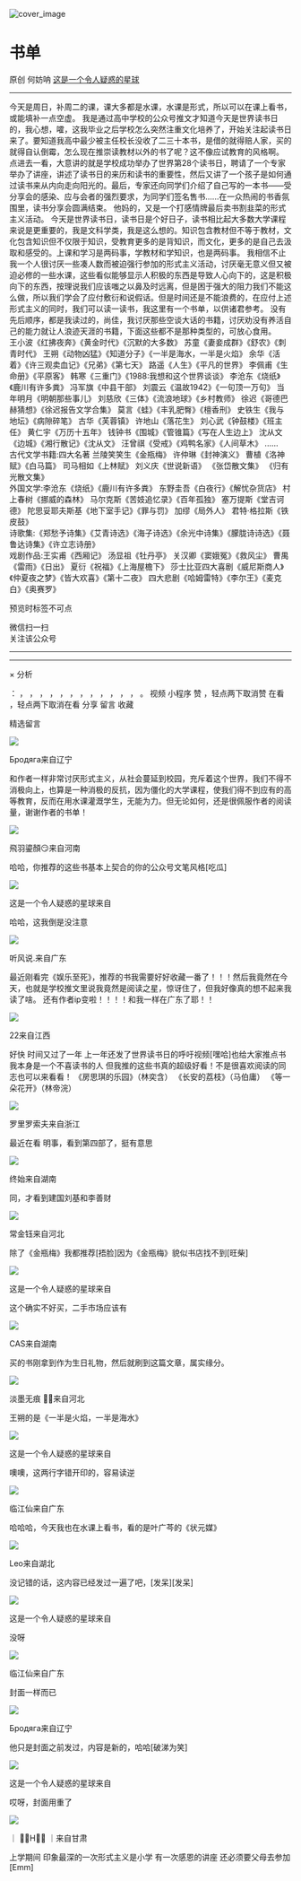 ![cover_image](https://mmbiz.qpic.cn/mmbiz_jpg/UF0iaTnc0u7721Veb6XVyFzgAlp0VS2UY4D8H5yMiay0mRYsz3nzKCibllGS8qqMtsJQzsfh3D6ZQurYMFR9ibdTZA/0?wx_fmt=jpeg)

#  书单

原创  何妨呐  [ 这是一个令人疑惑的星球 ](javascript:void\(0\);)

__ _ _ _ _

今天是周日，补周二的课，课大多都是水课，水课是形式，所以可以在课上看书，或能填补一点空虚。
我是通过高中学校的公众号推文才知道今天是世界读书日的，我心想，嚯，这我毕业之后学校怎么突然注重文化培养了，开始关注起读书日来了。要知道我高中最少被主任校长没收了二三十本书，是借的就得赔人家，买的就得自认倒霉，怎么现在推崇读教材以外的书了呢？这不像应试教育的风格啊。
点进去一看，大意讲的就是学校成功举办了世界第28个读书日，聘请了一个专家举办了讲座，讲述了读书日的来历和读书的重要性，然后又讲了一个孩子是如何通过读书来从内向走向阳光的。最后，专家还向同学们介绍了自己写的一本书——受分享会的感染、应与会者的强烈要求，为同学们签名售书......在一众热闹的书香氛围里，读书分享会圆满结束。
他妈的，又是一个打感情牌最后卖书割韭菜的形式主义活动。
今天是世界读书日，读书日是个好日子，读书相比起大多数大学课程来说是更重要的，我是文科学类，我是这么想的。知识包含教材但不等于教材，文化包含知识但不仅限于知识，受教育更多的是背知识，而文化，更多的是自己去汲取和感受的。上课和学习是两码事，学教材和学知识，也是两码事。
我相信不止我一个人很讨厌一些凑人数而被迫强行参加的形式主义活动，讨厌毫无意义但又被迫必修的一些水课，这些看似能够显示人积极的东西是导致人心向下的，这是积极向下的东西，按理说我们应该嗤之以鼻及时远离，但是困于强大的阻力我们不能这么做，所以我们学会了应付敷衍和说假话。但是时间还是不能浪费的，在应付上述形式主义的同时，我们可以读一读书，我这里有一个书单，以供诸君参考。
没有先后顺序，都是我读过的，尚佳，我讨厌那些空谈大话的书籍，讨厌劝没有养活自己的能力就让人浪迹天涯的书籍，下面这些都不是那种类型的，可放心食用。  
王小波《红拂夜奔》《黄金时代》《沉默的大多数》  苏童《妻妾成群》《舒农》《刺青时代》  王朔《动物凶猛》《知道分子》《一半是海水，一半是火焰》
余华《活着》《许三观卖血记》《兄弟》《第七天》  路遥《人生》《平凡的世界》  李佩甫《生命册》《平原客》  韩寒《三重门》《1988:我想和这个世界谈谈》
李沧东《烧纸》《鹿川有许多粪》  冯军旗《中县干部》  刘震云《温故1942》《一句顶一万句》  当年明月《明朝那些事儿》
刘慈欣《三体》《流浪地球》《乡村教师》  徐迟《哥德巴赫猜想》《徐迟报告文学合集》  莫言《蛙》《丰乳肥臀》《檀香刑》  史铁生《我与地坛》《病隙碎笔》
古华《芙蓉镇》  许地山《落花生》  刘心武《钟鼓楼》《班主任》  黄仁宇《万历十五年》  钱钟书《围城》《管锥篇》《写在人生边上》
沈从文《边城》《湘行散记》《沈从文》  汪曾祺《受戒》《鸡鸭名家》《人间草木》  ......  
古代文学书籍:四大名著  兰陵笑笑生《金瓶梅》  许仲琳《封神演义》  曹植《洛神赋》《白马篇》  司马相如《上林赋》  刘义庆《世说新语》
《张岱散文集》  《归有光散文集》  
外国文学:李沧东《烧纸》《鹿川有许多粪》  东野圭吾《白夜行》《解忧杂货店》  村上春树《挪威的森林》  马尔克斯《苦妓追忆录》《百年孤独》
塞万提斯《堂吉诃德》  陀思妥耶夫斯基《地下室手记》《罪与罚》  加缪《局外人》  君特·格拉斯《铁皮鼓》  
诗歌集:《郑愁予诗集》《艾青诗选》《海子诗选》《余光中诗集》《朦胧诗诗选》《聂鲁达诗集》《许立志诗册》  
戏剧作品:王实甫《西厢记》  汤显祖《牡丹亭》  关汉卿《窦娥冤》《救风尘》  曹禺《雷雨》《日出》  夏衍《祝福》《上海屋檐下》
莎士比亚四大喜剧《威尼斯商人》《仲夏夜之梦》《皆大欢喜》《第十二夜》  四大悲剧《哈姆雷特》《李尔王》《麦克白》《奥赛罗》

  

预览时标签不可点

微信扫一扫  
关注该公众号





****



****



×  分析

：  ，  ，  ，  ，  ，  ，  ，  ，  ，  ，  ，  ，  。  视频  小程序  赞  ，轻点两下取消赞  在看  ，轻点两下取消在看
分享  留言  收藏

精选留言

![](http://wx.qlogo.cn/mmopen/k0Ue4mIpaV8RMPSlZTqTbRWF6jw2hVufw2L5RfVdAARUJBQJOHV0XnWDaNib6XnJfM7CQjPdqfpSTQrPiceT9LrQ/64)

Бродяга来自辽宁

和作者一样非常讨厌形式主义，从社会蔓延到校园，充斥着这个世界，我们不得不消极向上，也算是一种消极的反抗，因为僵化的大学课程，使我们得不到应有的高等教育，反而在用水课灌溉学生，无能为力。但无论如何，还是很佩服作者的阅读量，谢谢作者的书单！

![](http://wx.qlogo.cn/mmopen/k0Ue4mIpaV9LQxH4lNFgiaFOIxq8V8nbRfm2ibfhNPLClhicTZ6ogySQJK8OTfPyMFb5oeBb6Srm0OJFWMhX4u80z9XuuCI2WohmAxmqyg0ryAkt6ean7KoXribPC03qhuBJ/64)

飛羽鎏顏😏来自河南

哈哈，你推荐的这些书基本上契合的你的公众号文笔风格[吃瓜]

![](http://wx.qlogo.cn/mmhead/Q3auHgzwzM6VbGrBOOAlGagxkqgSgMFEKjUr4VTcuSxZf64GJ3Sezw/64)

这是一个令人疑惑的星球来自

哈哈，这我倒是没注意

![](http://wx.qlogo.cn/mmopen/k0Ue4mIpaV8v5QFyfgHLcHfiaaWUPLjekJG5tmfmNJFP327vWjRqibYjyLnlpEcLs3axdIEibiaJ52QDYfKBcsCviaYNjwia3TMFCVbUpmQnia2jEaIaJoTotOgroEJZChljDyV/64)

听风说.来自广东

最近刚看完《娱乐至死》，推荐的书我需要好好收藏一番了！！！然后我竟然在今天，也就是学校推文里说我竟然是阅读之星，惊讶住了，但我好像真的想不起来我读了啥。
还有作者ip变啦！！！！和我一样在广东了耶！！

![](http://wx.qlogo.cn/mmopen/KHvxKg8z8EgRAILggR1SfibzHFJxsl64ckjoSwrzXS5JSpicAcbxb7hU8KMsGqvfdtJicX462KjuPq3mFMwIhPG1xAibpPrpRNibiar3CO30ZYL2gRCkyePzRjpW9F7AOP1SxO/64)

22来自江西

好快 时间又过了一年 上一年还发了世界读书日的呼吁视频[嘿哈]也给大家推点书 我本身是一个不喜读书的人
但我推的这些书真的超级好看！不是很喜欢阅读的同志也可以来看看！ 《房思琪的乐园》（林奕含） 《长安的荔枝》（马伯庸） 《等一朵花开》（林帝浣）

![](http://wx.qlogo.cn/mmopen/no1xxmKOCFISdBtvYHXxWcWODfXiaiaRlDPs3LWSyC43VicQBMnSL4Jt5LSbk5zNZgU0icxHh7DSJ04dibdtakmqgF0aRczvPJ6aB/64)

罗里罗索夫来自浙江

最近在看 明事，看到第四部了，挺有意思

![](http://wx.qlogo.cn/mmopen/ajNVdqHZLLDC3DoMj8HKPsgRysictHv8Wt9KR25WBGYoTz8Rd5ibjhURo2MWic6RQibCj4wGaYf1Cx5JeERaiaozOFv1OAaInqeznNKuAEbRD8A3xpial9SlNRxtpzDicticOsDZ/64)

终始来自湖南

同，才看到建国刘基和李善财

![](http://wx.qlogo.cn/mmopen/ARtqkxcRy7XWsvfrtHpIvUB6ZtGqaMN1nAMQCaJ3LteGhVcGqicic8ok1cMOibdY9tbVFWVSwLDYqDkEOS3A5k1F7hUKFDjV4W1/64)

常金钰来自河北

除了《金瓶梅》我都推荐[捂脸]因为《金瓶梅》貌似书店找不到[旺柴]

![](http://wx.qlogo.cn/mmhead/Q3auHgzwzM6VbGrBOOAlGagxkqgSgMFEKjUr4VTcuSxZf64GJ3Sezw/64)

这是一个令人疑惑的星球来自

这个确实不好买，二手市场应该有

![](http://wx.qlogo.cn/mmopen/PiajxSqBRaEITDZh7e0XdicbZhkJJWLQpRHEQhhI6gLS29EhuiawaJdNicCaP1FGQhh39r1iaR6Ga55Lq2K5yxqZy7j1RH4Wxnz4OIH0fDT9CXqZ3PmGibEHTCMIbyavST01FS/64)

CAS来自湖南

买的书刚拿到作为生日礼物，然后就刷到这篇文章，属实缘分。

![](http://wx.qlogo.cn/mmopen/n6tINRGwUZVPlQXZm4PAKVLJwlERHz6U5Xxk7R3sJ6GYfp8lq2SINGuzoEqViaWcibyvX76icUv45U06xhBpYhNpJJL3lG36m4I/64)

淡墨无痕 🚴🏻来自河北

王朔的是《一半是火焰，一半是海水》

![](http://wx.qlogo.cn/mmhead/Q3auHgzwzM6VbGrBOOAlGagxkqgSgMFEKjUr4VTcuSxZf64GJ3Sezw/64)

这是一个令人疑惑的星球来自

噢噢，这两行字错开印的，容易读逆

![](http://wx.qlogo.cn/mmopen/k0Ue4mIpaVibaWfe33RQL7oQWAEFWYiaztIDlwRF63Xh17icJ2IdicqM9JRcBPNNWVGiaLOZJWdlSuvG4mQZ8ZdbvjjNSV8umBkIibeHjBPWvHo6o7MtePqfcTQ95GuUEwCot5/64)

临江仙来自广东

哈哈哈，今天我也在水课上看书，看的是叶广芩的《状元媒》

![](http://wx.qlogo.cn/mmopen/k0Ue4mIpaV9Qic82HDLBQx9YLv9jS96PibnX5NsMIo0CrPjRyoBw63L7hJrkuPl2pQV30VxmQcEMzQia3BWibISoNGzW6momzEEiayud5z8EpCCwRwx0BzXraahaicTCboknial/64)

Leo来自湖北

没记错的话，这内容已经发过一遍了吧，[发呆][发呆]

![](http://wx.qlogo.cn/mmhead/Q3auHgzwzM6VbGrBOOAlGagxkqgSgMFEKjUr4VTcuSxZf64GJ3Sezw/64)

这是一个令人疑惑的星球来自

没呀

![](http://wx.qlogo.cn/mmopen/k0Ue4mIpaVibaWfe33RQL7oQWAEFWYiaztIDlwRF63Xh17icJ2IdicqM9JRcBPNNWVGiaLOZJWdlSuvG4mQZ8ZdbvjjNSV8umBkIibeHjBPWvHo6o7MtePqfcTQ95GuUEwCot5/64)

临江仙来自广东

封面一样而已

![](http://wx.qlogo.cn/mmopen/k0Ue4mIpaV8RMPSlZTqTbRWF6jw2hVufw2L5RfVdAARUJBQJOHV0XnWDaNib6XnJfM7CQjPdqfpSTQrPiceT9LrQ/64)

Бродяга来自辽宁

他只是封面之前发过，内容是新的，哈哈[破涕为笑]

![](http://wx.qlogo.cn/mmhead/Q3auHgzwzM6VbGrBOOAlGagxkqgSgMFEKjUr4VTcuSxZf64GJ3Sezw/64)

这是一个令人疑惑的星球来自

哎呀，封面用重了

![](http://wx.qlogo.cn/mmopen/n6tINRGwUZV6jfbRfTTI7UH6RgO3bjBdU558cicy3n6x619jpiaMqgmtPic0UibpKOOXOXjkkt8SuKgWlcJJBcwT5k31iczgDxdz9/64)

｜ ⃢👁H👁⃢ ｜来自甘肃

上学期间 印象最深的一次形式主义是小学 有一次感恩的讲座 还必须要父母去参加[Emm]

